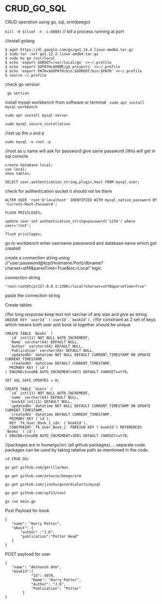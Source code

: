 # CRUD_GO_SQL
CRUD operation using go, sql, orm(beego)

```kill -9 $(lsof -t -i:8080)``` // kill a process running at port 


//install golang
```
$ wget https://dl.google.com/go/go1.14.4.linux-amd64.tar.gz
$ sudo tar -xvf go1.12.2.linux-amd64.tar.gz
$ sudo mv go /usr/local
$ echo 'export GOROOT=/usr/local/go' >>~/.profile
$ echo 'export GOPATH=$HOME/go_projects' >>~/.profile
$ echo 'export PATH=$GOPATH/bin:$GOROOT/bin:$PATH' >>~/.profile
$ source ~/.profile
```
check go version

``` go version```

install mysql-workbench from software or terminal 
``` sudo apt install mysql-workbench```


```sudo apt install mysql-server```

```sudo mysql_secure_installation```

//set up the u and p

```sudo mysql -u root -p```

//root as u name will ask for password give same password 
//this will get in sql console

```show databases;
create database local;
use local;
show tables;
```


```SELECT user,authentication_string,plugin,host FROM mysql.user;```

check for authentication socket it should not be there


```ALTER USER 'root'@'localhost' IDENTIFIED WITH mysql_native_password BY 'Current-Root-Password';```


```FLUSH PRIVILEGES;```


```update user set authentication_string=password('1234') where user='root';```

 ```flush privileges;```

go to workbench enter username passoword and database name which got created 

create a connection string using //“user:password@tcp(Hostname:Port)/dbname?charset=utf8&parseTime=True&loc=Local” logic

connection string

``` "root:root@tcp(127.0.0.1:3306)/local?charset=utf8&parseTime=True" ```

paste the connection string 

Create tables

//for long response keep text not varchar of any size and give as string
```UNIQUE KEY `userId` (`userId`,`bookId`),```  //for constraint as 2 set of keys which means both user and book id together should be unique

```
CREATE TABLE `Books` (
  `id` int(11) NOT NULL AUTO_INCREMENT,
  `Name` varchar(64) DEFAULT NULL,
  `Author` varchar(64) DEFAULT NULL,
  `Publication` varchar(64) DEFAULT NULL,
  `updatedOn` datetime NOT NULL DEFAULT CURRENT_TIMESTAMP ON UPDATE CURRENT_TIMESTAMP,
  `createdOn` datetime DEFAULT CURRENT_TIMESTAMP,
  PRIMARY KEY (`id`)
) ENGINE=InnoDB AUTO_INCREMENT=4971 DEFAULT CHARSET=utf8;
```


```SET SQL_SAFE_UPDATES = 0;```

```
CREATE TABLE `Users` (
  `id` int(11) NOT NULL AUTO_INCREMENT,
  `name` varchar(64) DEFAULT NULL,
  `bookId`int(11) DEFAULT NULL,
  `updatedOn` datetime NOT NULL DEFAULT CURRENT_TIMESTAMP ON UPDATE CURRENT_TIMESTAMP,
  `createdOn` datetime DEFAULT CURRENT_TIMESTAMP,
  PRIMARY KEY (`id`),
  KEY `fk_User_Book_1_idx` (`bookId`),
  CONSTRAINT `fk_User_Book_1` FOREIGN KEY (`bookId`) REFERENCES `Books` (`id`)
) ENGINE=InnoDB AUTO_INCREMENT=3001 DEFAULT CHARSET=utf8;
```


//packages are in home/go/src (all github packages).... separate code packages can be used by taking relative path as mentioned in the code.

```cd CRUD_GO/```

```go get github.com/gorilla/mux```

```go get github.com/astaxie/beego/orm```

```go get github.com/jinzhu/gorm/dialects/mysql```

```go get github.com/spf13/cast```

```go run main.go```


Post Payload for book
```
{
   "name": "Harry Potter",
   "about": {
       "author" :"J.K",
       "publication":"Potter Head"
   }
} 
```


POST payload for user

```
{
   "name": "Akshansh Ohm",
   "bookId":{
            "Id": 4979,
            "Name": "Harry Potter",
            "Author": "J.K",
            "Publication": "Puttar"
        }
} 
```


